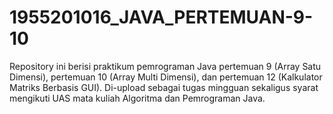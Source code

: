 # 1955201016_JAVA_PERTEMUAN-9-10
Repository ini berisi praktikum pemrograman Java pertemuan 9 (Array Satu Dimensi), pertemuan 10 (Array Multi Dimensi), dan pertemuan 12 (Kalkulator Matriks Berbasis GUI). Di-upload sebagai tugas mingguan sekaligus syarat mengikuti UAS mata kuliah Algoritma dan Pemrograman Java.
